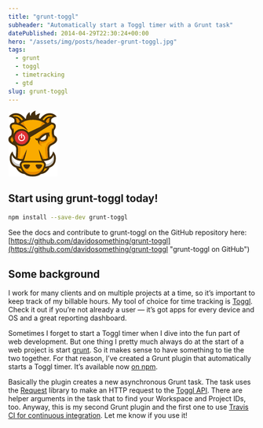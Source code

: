 ```yaml
---
title: "grunt-toggl"
subheader: "Automatically start a Toggl timer with a Grunt task"
datePublished: 2014-04-29T22:30:24+00:00
hero: "/assets/img/posts/header-grunt-toggl.jpg"
tags:
  - grunt
  - toggl
  - timetracking
  - gtd
slug: grunt-toggl
---
```

<img src="/assets/img/posts/grunt-toggl-logo.png" alt="grunt-toggl logo" class="image--left">

## Start using grunt-toggl today!

```bash
npm install --save-dev grunt-toggl
```

See the docs and contribute to grunt-toggl on the GitHub repository here:
[https://github.com/davidosomething/grunt-toggl](https://github.com/davidosomething/grunt-toggl
"grunt-toggl on GitHub")

## Some background

I work for many clients and on multiple projects at a time, so it’s important to
keep track of my billable hours. My tool of choice for time tracking is
[Toggl](https://www.toggl.com/ "Toggl"). Check it out if you’re not already
a user — it’s got apps for every device and OS and a great reporting dashboard.

Sometimes I forget to start a Toggl timer when I dive into the fun part of web
development. But one thing I pretty much always do at the start of a web project
is start [grunt](http://gruntjs.com/ "Grunt: The JavaScript Task Runner"). So it
makes sense to have something to tie the two together. For that reason, I’ve
created a Grunt plugin that automatically starts a Toggl timer. It’s available
now [on npm](https://www.npmjs.org/package/grunt-toggl "grunt-toggl on NPM").

Basically the plugin creates a new asynchronous Grunt task. The task uses the
[Request](https://github.com/mikeal/request) library to make an HTTP request to
the [Toggl API](https://github.com/toggl/toggl_api_docs "Toggl API"). There are
helper arguments in the task that to find your Workspace and Project IDs, too.
Anyway, this is my second Grunt plugin and the first one to use [Travis CI for
continuous integration](https://travis-ci.org/ "TravisCI"). Let me know if you
use it!

